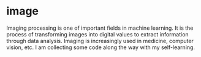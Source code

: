 # image

Imaging processing is one of important fields in machine learning. It is the process of transforming images into digital values to extract information through data analysis. Imaging is increasingly used in medicine, computer vision, etc. I am collecting some code along the way with my self-learning.
